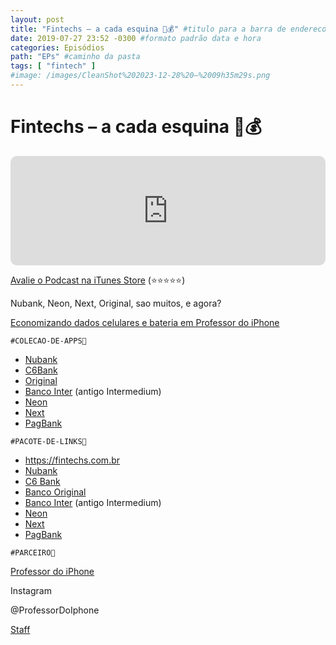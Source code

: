 ```yaml
---
layout: post
title: "Fintechs – a cada esquina 💸💰" #titulo para a barra de enderecos
date: 2019-07-27 23:52 -0300 #formato padrão data e hora
categories: Episódios
path: "EPs" #caminho da pasta
tags: [ "fintech" ]
#image: /images/CleanShot%202023-12-28%20—%2009h35m29s.png
---
```


# Fintechs – a cada esquina 💸💰

<iframe allow="autoplay *; encrypted-media *; fullscreen *; clipboard-write" frameborder="0" height="175" style="width:100%;max-width:660px;overflow:hidden;border-radius:10px;" sandbox="allow-forms allow-popups allow-same-origin allow-scripts allow-storage-access-by-user-activation allow-top-navigation-by-user-activation" src="https://embed.podcasts.apple.com/us/podcast/podapps/id1434188907?i=1000445347896&theme=auto"></iframe>

[Avalie o Podcast na iTunes Store](https://apple.co/2vFBD0R)
(⭐️⭐️⭐️⭐️⭐️)

Nubank, Neon, Next, Original, sao muitos, e agora?

[Economizando dados celulares e bateria em Professor do iPhone](https://anon.to/q71kPv)


`#COLECAO-DE-APPS📲`

- [Nubank](https://apple.co/2JH2x03)
- [C6Bank](https://apple.co/2JH8gD3)
- [Original](https://apple.co/2M1z6HO)
- [Banco Inter](https://apple.co/2LZF1wZ) (antigo Intermedium)
- [Neon](https://apple.co/2M2WXHa)
- [Next](https://apple.co/2M3KfaW)
- [PagBank](https://apple.co/2M4s70v)

`#PACOTE-DE-LINKS🔗`

- https://fintechs.com.br
- [Nubank](https://Nubank.com.br)
- [C6 Bank](https://C6Bank.com.br)
- [Banco Original](https://Original.com.br)
- [Banco Inter](https://bancointer.com.br) (antigo Intermedium)
- [Neon](https://Neon.com.br)
- [Next](https://Next.me)
- [PagBank](https://anon.to/Wfr9L4)


`#PARCEIRO👥`

[Professor do iPhone](https://www.professordoiphone.com.br)

Instagram

@ProfessorDoIphone

[Staff](https://t.me/pdipstaff)